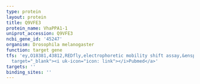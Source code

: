 ```yaml
---
type: protein
layout: protein
title: Q9VFE3
protein_name: VhaPPA1-1
uniprot_accession: Q9VFE3
ncbi_gene_id: '45247'
organism: Drosophila melanogaster
function: target gene
tfs: 'ey,O18381,43812,REDfly,electrophoretic mobility shift assay,&ensp;<a href="https://www.ncbi.nlm.nih.gov/pubmed/?term=16533912%5Buid%5D"
  target="_blank"><i uk-icon="icon: link"></i>Pubmed</a>'
targets: ''
binding_sites: ''
---
```

